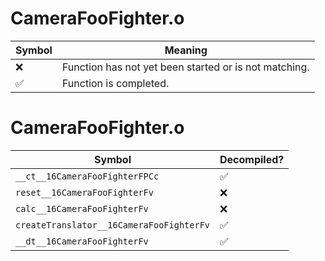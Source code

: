 # CameraFooFighter.o
| Symbol | Meaning 
| ------------- | ------------- 
| :x: | Function has not yet been started or is not matching. 
| :white_check_mark: | Function is completed. 


# CameraFooFighter.o
| Symbol | Decompiled? |
| ------------- | ------------- |
| `__ct__16CameraFooFighterFPCc` | :white_check_mark: |
| `reset__16CameraFooFighterFv` | :x: |
| `calc__16CameraFooFighterFv` | :x: |
| `createTranslator__16CameraFooFighterFv` | :white_check_mark: |
| `__dt__16CameraFooFighterFv` | :white_check_mark: |
